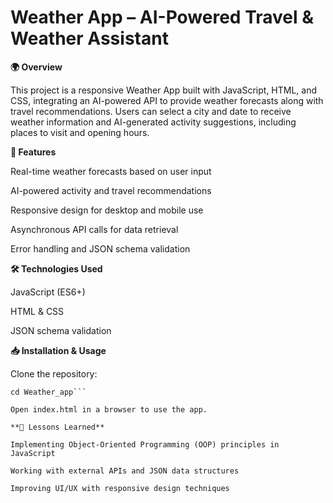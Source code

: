 # Weather App – AI-Powered Travel & Weather Assistant

**🌍 Overview**

This project is a responsive Weather App built with JavaScript, HTML, and CSS, integrating an AI-powered API to provide weather forecasts along with travel recommendations. Users can select a city and date to receive weather information and AI-generated activity suggestions, including places to visit and opening hours.

**🚀 Features**

Real-time weather forecasts based on user input

AI-powered activity and travel recommendations

Responsive design for desktop and mobile use

Asynchronous API calls for data retrieval

Error handling and JSON schema validation

**🛠️ Technologies Used**

JavaScript (ES6+)

HTML & CSS

JSON schema validation

**📥 Installation & Usage**

Clone the repository:

```git clone https://github.com/stefmin/Weather_app.git
cd Weather_app```

Open index.html in a browser to use the app.

**📌 Lessons Learned**

Implementing Object-Oriented Programming (OOP) principles in JavaScript

Working with external APIs and JSON data structures

Improving UI/UX with responsive design techniques
